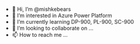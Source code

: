 - 👋 Hi, I’m @mishkebears
- 👀 I’m interested in Azure Power Platform
- 🌱 I’m currently learning DP-900, PL-900, SC-900
- 💞️ I’m looking to collaborate on ...
- 📫 How to reach me ...

<!---
mishkebears/mishkebears is a ✨ special ✨ repository because its `README.md` (this file) appears on your GitHub profile.
You can click the Preview link to take a look at your changes.
--->
